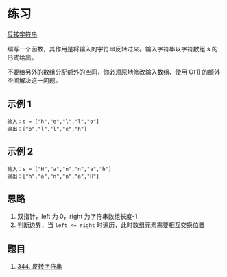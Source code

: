 # 练习

[反转字符串](https://leetcode.cn/leetbook/read/array-and-string/cacxi/)

编写一个函数，其作用是将输入的字符串反转过来。输入字符串以字符数组 s 的形式给出。

不要给另外的数组分配额外的空间，你必须原地修改输入数组、使用 O(1) 的额外空间解决这一问题。

## 示例 1

```text
输入：s = ["h","e","l","l","o"]
输出：["o","l","l","e","h"]
```

## 示例 2

```text
输入：s = ["H","a","n","n","a","h"]
输出：["h","a","n","n","a","H"]
```

## 思路

1. 双指针，left 为 0，right 为字符串数组长度-1
2. 判断边界，当 `left <= right` 时遍历，此时数组元素需要相互交换位置

## 题目

1. [344. 反转字符串](https://leetcode.cn/problems/reverse-string/)
